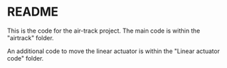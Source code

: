 # README

This is the code for the air-track project. The main code is within the "airtrack" folder. 

An additional code to move the linear actuator is within the "Linear actuator code" folder. 

